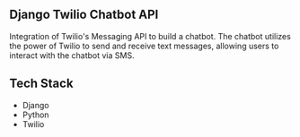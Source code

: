 ## Django Twilio Chatbot API

Integration of Twilio's Messaging API to build a chatbot. The chatbot utilizes the power of Twilio to send and receive text messages, allowing users to interact with the chatbot via SMS.

## Tech Stack
- Django
- Python
- Twilio
